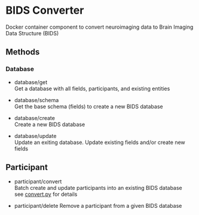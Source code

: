 # BIDS Converter

Docker container component to convert neuroimaging data to Brain Imaging Data Structure (BIDS)


## Methods

### Database
- database/get  
Get a database with all fields, participants, and existing entities

- database/schema  
Get the base schema (fields) to create a new BIDS database

- database/create  
Create a new BIDS database

- database/update  
Update an exiting database. Update existing fields and/or create new fields

## Participant

- participant/convert  
Batch create and update participants into an existing BIDS database  
see [convert.py](./scripts/convert.py) for details

- participant/delete
Remove a participant from a given BIDS database
